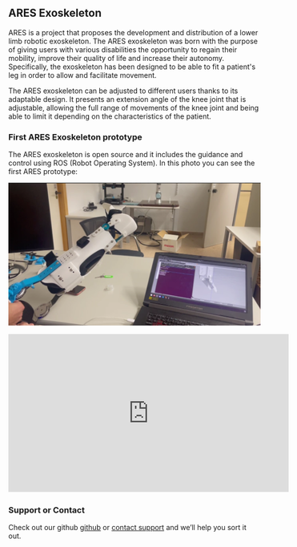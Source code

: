 ## ARES Exoskeleton

ARES is a project that proposes the development and distribution of a lower limb robotic exoskeleton. The ARES exoskeleton was born with the purpose of giving users with various disabilities the opportunity to regain their mobility, improve their quality of life and increase their autonomy. Specifically, the exoskeleton has been designed to be able to fit a patient's leg in order to allow and facilitate movement.

The ARES exoskeleton can be adjusted to different users thanks to its adaptable design. It presents an extension angle of the knee joint that is adjustable, allowing the full range of movements of the knee joint and being able to limit it depending on the characteristics of the patient. 

### First ARES Exoskeleton prototype

The ARES exoskeleton is open source and it includes the guidance and control using ROS (Robot Operating System). In this photo you can see the first ARES prototype:

![ARES Prototype](image_2022-05-19_10-23-59.png)

<iframe width="560" height="315" src="https://www.youtube.com/AHoxpX8Q-HI" frameborder="0" allow="accelerometer; autoplay; encrypted-media; gyroscope; picture-in-picture" allowfullscreen></iframe>

### Support or Contact

Check out our github [github](https://github.com/exorob-ares) or [contact support](exorob.ares@gmail.com) and we’ll help you sort it out.
